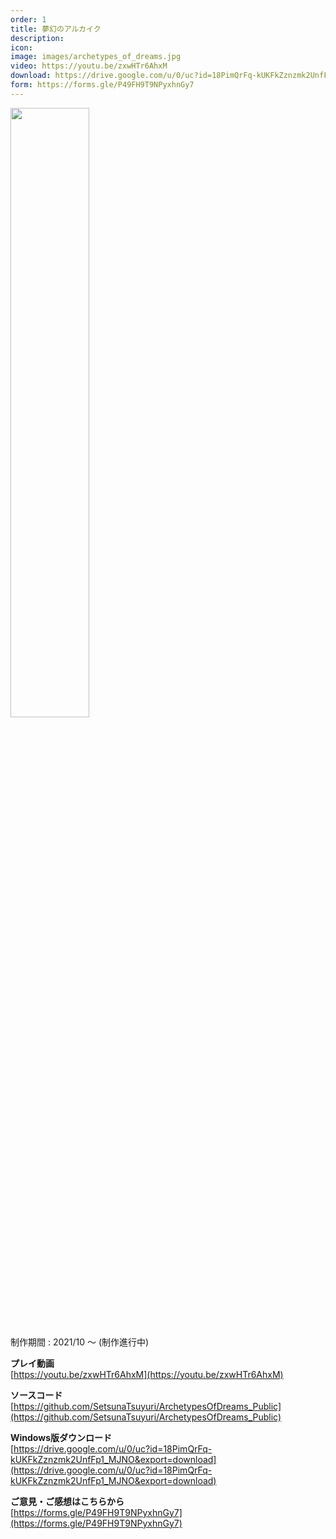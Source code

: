 ```yaml
---
order: 1
title: 夢幻のアルカイク
description:
icon:
image: images/archetypes_of_dreams.jpg
video: https://youtu.be/zxwHTr6AhxM
download: https://drive.google.com/u/0/uc?id=18PimQrFq-kUKFkZznzmk2UnfFp1_MJNO&export=download
form: https://forms.gle/P49FH9T9NPyxhnGy7
---
```


<img src="images/archetypes_of_dreams.jpg" width="50%">

制作期間 : 2021/10 ～ (制作進行中)

**プレイ動画**  
[https://youtu.be/zxwHTr6AhxM](https://youtu.be/zxwHTr6AhxM)

**ソースコード**  
[https://github.com/SetsunaTsuyuri/ArchetypesOfDreams_Public](https://github.com/SetsunaTsuyuri/ArchetypesOfDreams_Public)

**Windows版ダウンロード**  
[https://drive.google.com/u/0/uc?id=18PimQrFq-kUKFkZznzmk2UnfFp1_MJNO&export=download](https://drive.google.com/u/0/uc?id=18PimQrFq-kUKFkZznzmk2UnfFp1_MJNO&export=download)

**ご意見・ご感想はこちらから**  
[https://forms.gle/P49FH9T9NPyxhnGy7](https://forms.gle/P49FH9T9NPyxhnGy7)